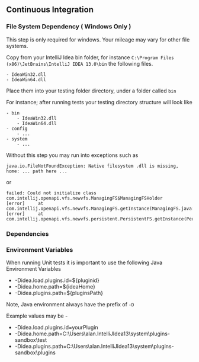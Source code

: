 Continuous Integration
----------------------

### File System Dependency ( Windows Only )

This step is only required for windows. Your mileage may vary for other file systems.

Copy from your IntelliJ Idea bin folder, for instance  `C:\Program Files (x86)\JetBrains\IntelliJ IDEA 13.0\bin`
the following files.

    - IdeaWin32.dll
    - IdeaWin64.dll

Place them into your testing folder directory, under a folder called `bin`

For instance; after running tests your testing directory structure will look like

    - bin
        - IdeaWin32.dll
        - IdeaWin64.dll
    - config
        - ...
    - system
        - ...

Without this step you may run into exceptions such as

    java.io.FileNotFoundException: Native filesystem .dll is missing, home: ... path here ...

or

    failed: Could not initialize class com.intellij.openapi.vfs.newvfs.ManagingFS$ManagingFSHolder
    [error]     at com.intellij.openapi.vfs.newvfs.ManagingFS.getInstance(ManagingFS.java:35)
    [error]     at com.intellij.openapi.vfs.newvfs.persistent.PersistentFS.getInstance(PersistentFS.java:52)


### Dependencies

### Environment Variables

When running Unit tests it is important to use the following Java Environment Variables

  - -Didea.load.plugins.id=${pluginid}
  - -Didea.home.path=${ideaHome}
  - -Didea.plugins.path=${pluginsPath}

Note, Java environment always have the prefix of `-D`

Example values may be -

  - -Didea.load.plugins.id=yourPlugin
  - -Didea.home.path=C:\Users\alan\.IntelliJIdea13\system\plugins-sandbox\test
  - -Didea.plugins.path=C:\Users\alan\.IntelliJIdea13\system\plugins-sandbox\plugins